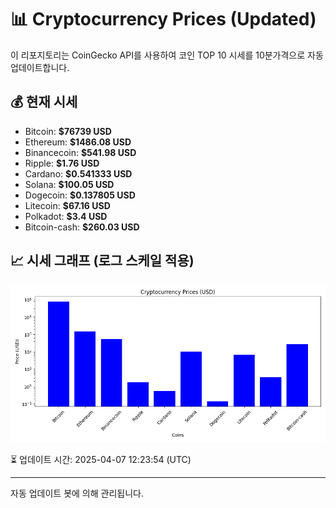 
# 📊 Cryptocurrency Prices (Updated)

이 리포지토리는 CoinGecko API를 사용하여 코인 TOP 10 시세를 10분가격으로 자동 업데이트합니다.

## 💰 현재 시세
- Bitcoin: **$76739 USD**
- Ethereum: **$1486.08 USD**
- Binancecoin: **$541.98 USD**
- Ripple: **$1.76 USD**
- Cardano: **$0.541333 USD**
- Solana: **$100.05 USD**
- Dogecoin: **$0.137805 USD**
- Litecoin: **$67.16 USD**
- Polkadot: **$3.4 USD**
- Bitcoin-cash: **$260.03 USD**

## 📈 시세 그래프 (로그 스케일 적용)
![Crypto Prices](crypto_prices.png)

⏳ 업데이트 시간: 2025-04-07 12:23:54 (UTC)

---
자동 업데이트 봇에 의해 관리됩니다.
